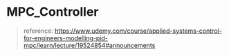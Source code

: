 # MPC_Controller

> reference: https://www.udemy.com/course/applied-systems-control-for-engineers-modelling-pid-mpc/learn/lecture/19524854#announcements
